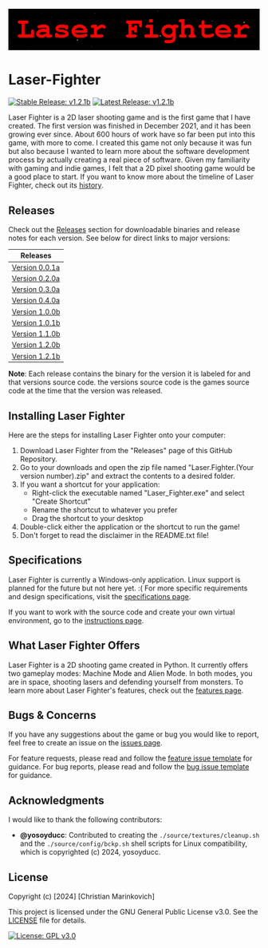 ![Splash Text](img/Laser_Fighter_Splash_Text.png)

# Laser-Fighter

[![Stable Release: v1.2.1b](https://img.shields.io/badge/Stable-v1.2.1b-brightgreen.svg)](https://github.com/Christian2147/Laser-Fighter/releases/download/v1.2.1/Laser.Fighter.v1.2.1b.zip) [![Latest Release: v1.2.1b](https://img.shields.io/badge/Latest-v1.2.1b-red.svg)](https://github.com/Christian2147/Laser-Fighter/releases/download/v1.2.1/Laser.Fighter.v1.2.1b.zip)

Laser Fighter is a 2D laser shooting game and is the first game that I have created. The first version was finished in December 2021, and it has been growing ever since. About 600 hours of work have so far been put into this game, with more to come. I created this game not only because it was fun but also because I wanted to learn more about the software development process by actually creating a real piece of software. Given my familiarity with gaming and indie games, I felt that a 2D pixel shooting game would be a good place to start. If you want to know more about the timeline of Laser Fighter, check out its [history](./docs/HISTORY.md).

## Releases

Check out the [Releases](https://github.com/Christian2147/Laser-Fighter/releases) section for downloadable binaries and release notes for each version. See below for direct links to major versions:

|    Releases    |
| -------------- |
| [Version 0.0.1a](https://github.com/Christian2147/Laser-Fighter/releases/tag/v0.0.1) |
| [Version 0.2.0a](https://github.com/Christian2147/Laser-Fighter/releases/tag/v0.2.0) |
| [Version 0.3.0a](https://github.com/Christian2147/Laser-Fighter/releases/tag/v0.3.0) |
| [Version 0.4.0a](https://github.com/Christian2147/Laser-Fighter/releases/tag/v0.4.0) |
| [Version 1.0.0b](https://github.com/Christian2147/Laser-Fighter/releases/tag/v1.0.0) |
| [Version 1.0.1b](https://github.com/Christian2147/Laser-Fighter/releases/tag/v1.0.1) |
| [Version 1.1.0b](https://github.com/Christian2147/Laser-Fighter/releases/tag/v1.1.0) |
| [Version 1.2.0b](https://github.com/Christian2147/Laser-Fighter/releases/tag/v1.2.0) |
| [Version 1.2.1b](https://github.com/Christian2147/Laser-Fighter/releases/tag/v1.2.1) |

**Note**: Each release contains the binary for the version it is labeled for and that versions source code. the versions source code is the games source code at the time that the version was released.

## Installing Laser Fighter

Here are the steps for installing Laser Fighter onto your computer:

1. Download Laser Fighter from the "Releases" page of this GitHub Repository.
2. Go to your downloads and open the zip file named "Laser.Fighter.(Your version number).zip" and extract the contents to a desired folder.
3. If you want a shortcut for your application:
    - Right-click the executable named "Laser_Fighter.exe" and select "Create Shortcut"
    - Rename the shortcut to whatever you prefer
    - Drag the shortcut to your desktop
4. Double-click either the application or the shortcut to run the game!
5. Don't forget to read the disclaimer in the README.txt file!

## Specifications

Laser Fighter is currently a Windows-only application. Linux support is planned for the future but not here yet. :(
For more specific requirements and design specifications, visit the [specifications page](./docs/SPECIFICATIONS.md).

If you want to work with the source code and create your own virtual environment, go to the [instructions page](./docs/INSTRUCTIONS.md).

## What Laser Fighter Offers

Laser Fighter is a 2D shooting game created in Python. It currently offers two gameplay modes: Machine Mode and Alien Mode. In both modes, you are in space, shooting lasers and defending yourself from monsters. To learn more about Laser Fighter's features, check out the [features page](./docs/FEATURES.md).

## Bugs & Concerns

If you have any suggestions about the game or bug you would like to report, feel free to create an issue on the [issues page](https://github.com/Christian2147/Laser-Fighter/issues).

For feature requests, please read and follow the [feature issue template](./docs/FEATURE_ISSUE_TEMPLATE.md) for guidance.
For bug reports, please read and follow the [bug issue template](./docs/BUG_ISSUE_TEMPLATE.md) for guidance.

## Acknowledgments

I would like to thank the following contributors:

- **@yosoyducc**: Contributed to creating the `./source/textures/cleanup.sh` and the `./source/config/bckp.sh` shell scripts for Linux compatibility, which is copyrighted (c) 2024, yosoyducc. 

## License

Copyright (c) [2024] [Christian Marinkovich]

This project is licensed under the GNU General Public License v3.0. See the [LICENSE](./LICENSE) file for details.

[![License: GPL v3.0](https://img.shields.io/badge/License-GPL%20v3.0-blue.svg)](https://www.gnu.org/licenses/gpl-3.0)
